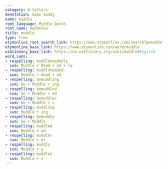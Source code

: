 ```yaml
---
category: 6-letters
denotation: make muddy
name: muddle
root_language: Middle Dutch
root_name: moddelen
title: muddle
type: free
etymonline_root_search_link: https://www.etymonline.com/search?q=moddelen
etymonline_base_link: https://www.etymonline.com/word/muddle
wiktionary_base_link: https://en.wiktionary.org/wiki/muddle#English
word_sums:
- respelling: muddleheadedly
  sum: Muddle + Head + ed + ly
- respelling: muddleheaded
  sum: Muddle + Head + ed
- respelling: bemuddling
  sum: be + Muddle + ing
- respelling: bemuddled
  sum: be + Muddle + ed
- respelling: bemuddles
  sum: be + Muddle + s
- respelling: muddling
  sum: Muddle + ing
- respelling: bemuddle
  sum: be + Muddle
- respelling: muddled
  sum: Muddle + ed
- respelling: muddler
  sum: Muddle + er
- respelling: muddly
  sum: Muddle + y
- respelling: muddles
  sum: Muddle + s
---
```

